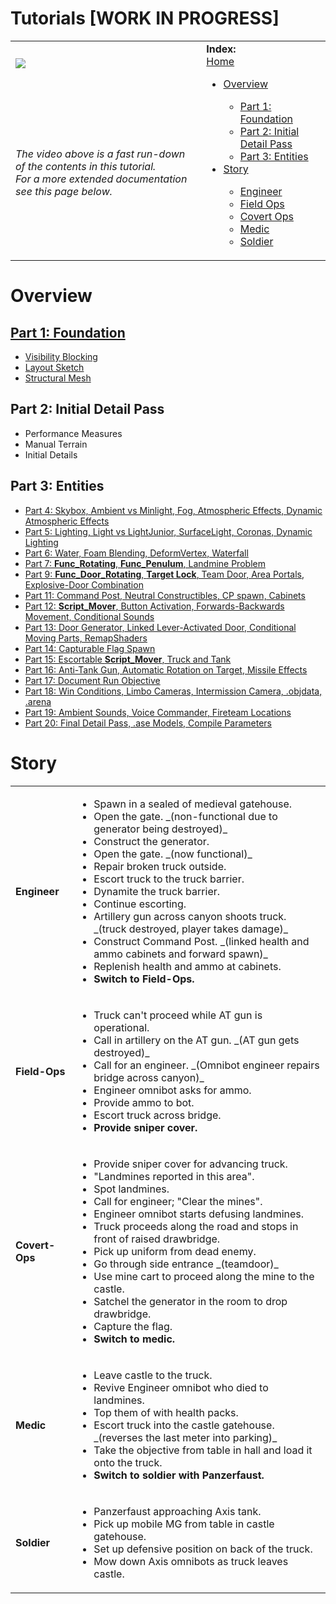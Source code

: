 Tutorials **[WORK IN PROGRESS]**
==========

<table>
 <tr>
  <td><a href="https://www.youtube.com/watch?v=J_zbXCt7Kv0"><img src="http://img.youtube.com/vi/J_zbXCt7Kv0/0.jpg"></a></td>
  <td rowspan="2"> <b>Index:</b><br>
   <a href="https://github.com/realkemon/home">Home</a><br>
   <ul>
    <li><a href="https://github.com/realkemon/home/blob/master/pages/tutorials.md#overview">Overview</a></li>
    <ul>
    <li><a href="https://github.com/realkemon/home/blob/master/pages/tut_part1.md">Part 1: Foundation</a></li>
    <li><a href="https://github.com/realkemon/home/blob/master/pages/tut_part2.md">Part 2: Initial Detail Pass</a></li>
    <li><a href="https://github.com/realkemon/home/blob/master/pages/tut_part3.md">Part 3: Entities</a></li>
    </ul>
   <li><a href="https://github.com/realkemon/home/blob/master/pages/tutorials.md#story">Story</a></li>
    <ul>
    <li><a href="https://github.com/realkemon/home/blob/master/pages/tutorials.md#engineer">Engineer</a></li>
    <li><a href="https://github.com/realkemon/home/blob/master/pages/tutorials.md#field-ops">Field Ops</a></li>
    <li><a href="https://github.com/realkemon/home/blob/master/pages/tutorials.md#covert-ops">Covert Ops</a></li>
     <li><a href="https://github.com/realkemon/home/blob/master/pages/tutorials.md#medic">Medic</a></li>
     <li><a href="https://github.com/realkemon/home/blob/master/pages/tutorials.md#soldier">Soldier</a></li>
    </ul>
 </td>
 </tr>
 <tr>
  <td><i>The video above is a fast run-down of the contents in this tutorial. <br> For a more extended documentation see this page below.</td>
 </tr>
</table>
 
# Overview

[Part 1: Foundation](https://github.com/realkemon/home/blob/master/pages/tut_part1.md)
------

<ul>
 <li><a href="https://github.com/realkemon/home/blob/master/pages/tut_part1_1.md">Visibility Blocking</a></li>
 <li><a href="https://github.com/realkemon/home/blob/master/pages/tut_part1_2.md">Layout Sketch</a></li>
 <li><a href="https://github.com/realkemon/home/blob/master/pages/tut_part1_3.md">Structural Mesh</a></li>
</ul>

Part 2: Initial Detail Pass
------

<ul>
 <li>Performance Measures</li>
 <li>Manual Terrain</li>
 <li>Initial Details</li>
</ul>

Part 3: Entities
------



* [Part 4: Skybox, Ambient vs Minlight, Fog, Atmospheric Effects, Dynamic Atmospheric Effects](https://github.com/realkemon/home/blob/master/pages/tut_part4.md)
* [Part 5: Lighting, Light vs LightJunior, SurfaceLight, Coronas, Dynamic Lighting](https://github.com/realkemon/home/blob/master/pages/tut_part5.md)
* [Part 6: Water, Foam Blending, DeformVertex, Waterfall](https://github.com/realkemon/home/blob/master/pages/tut_part6.md)
* [Part 7: **Func_Rotating**, **Func_Penulum**, Landmine Problem](https://github.com/realkemon/home/blob/master/pages/tut_part7.md)
* [Part 9: **Func_Door_Rotating**, **Target Lock**, Team Door, Area Portals, Explosive-Door Combination](https://github.com/realkemon/home/blob/master/pages/tut_part9.md)
* [Part 11: Command Post, Neutral Constructibles, CP spawn, Cabinets](https://github.com/realkemon/home/blob/master/pages/tut_part11.md)
* [Part 12: **Script_Mover**, Button Activation, Forwards-Backwards Movement, Conditional Sounds](https://github.com/realkemon/home/blob/master/pages/tut_part12.md)
* [Part 13: Door Generator, Linked Lever-Activated Door, Conditional Moving Parts, RemapShaders](https://github.com/realkemon/home/blob/master/pages/tut_part13.md)
* [Part 14: Capturable Flag Spawn](https://github.com/realkemon/home/blob/master/pages/tut_part14.md)
* [Part 15: Escortable **Script_Mover**, Truck and Tank](https://github.com/realkemon/home/blob/master/pages/tut_part15.md)
* [Part 16: Anti-Tank Gun, Automatic Rotation on Target, Missile Effects](https://github.com/realkemon/home/blob/master/pages/tut_part16.md)
* [Part 17: Document Run Objective](https://github.com/realkemon/home/blob/master/pages/tut_part17.md)
* [Part 18: Win Conditions, Limbo Cameras, Intermission Camera, .objdata, .arena](https://github.com/realkemon/home/blob/master/pages/tut_part18.md)
* [Part 19: Ambient Sounds, Voice Commander, Fireteam Locations](https://github.com/realkemon/home/blob/master/pages/tut_part19.md)
* [Part 20: Final Detail Pass, .ase Models, Compile Parameters](https://github.com/realkemon/home/blob/master/pages/tut_part20.md)



# Story

<table>
 <tr>
  <td><b>Engineer</b></td>
  <td>
   <ul>
    <li>Spawn in a sealed of medieval gatehouse.</li>
    <li>Open the gate. _(non-functional due to generator being destroyed)_</li>
    <li>Construct the generator.</li>
    <li>Open the gate. _(now functional)_</li>
    <li>Repair broken truck outside.</li>
    <li>Escort truck to the truck barrier.</li>
    <li>Dynamite the truck barrier.</li>
    <li>Continue escorting.</li>
    <li>Artillery gun across canyon shoots truck. _(truck destroyed, player takes damage)_</li>
    <li>Construct Command Post. _(linked health and ammo cabinets and forward spawn)_</li>
    <li>Replenish health and ammo at cabinets.</li>
    <li><b>Switch to Field-Ops.</b></li>
   </ul>
  </td>
 </tr>
 <tr>
  <td><b>Field-Ops</b></td>
  <td>
   <ul>
    <li>Truck can't proceed while AT gun is operational.</li>
    <li>Call in artillery on the AT gun. _(AT gun gets destroyed)_</li>
    <li>Call for an engineer. _(Omnibot engineer repairs bridge across canyon)_</li>
    <li>Engineer omnibot asks for ammo.</li>
    <li>Provide ammo to bot.</li>
    <li>Escort truck across bridge.</li>
    <li><b>Provide sniper cover.</b></li>
   </ul>
  </td>
 </tr>
 <tr>
  <td><b>Covert-Ops</b></td>
  <td>
   <ul>
    <li>Provide sniper cover for advancing truck.</li>
    <li>"Landmines reported in this area".</li>
    <li>Spot landmines.</li>
    <li>Call for engineer; "Clear the mines".</li>
    <li>Engineer omnibot starts defusing landmines.</li>
    <li>Truck proceeds along the road and stops in front of raised drawbridge.</li>
    <li>Pick up uniform from dead enemy.</li>
    <li>Go through side entrance _(teamdoor)_</li>
    <li>Use mine cart to proceed along the mine to the castle.</li>
    <li>Satchel the generator in the room to drop drawbridge.</li>
    <li>Capture the flag.</li>
    <li><b>Switch to medic.</b></li>
   </ul>
  </td>
 </tr>
 <tr>
  <td><b>Medic</b></td>
  <td>
   <ul>
    <li>Leave castle to the truck.</li>
    <li>Revive Engineer omnibot who died to landmines.</li>
    <li>Top them of with health packs.</li>
    <li>Escort truck into the castle gatehouse. _(reverses the last meter into parking)_</li>
    <li>Take the objective from table in hall and load it onto the truck.</li>
    <li><b>Switch to soldier with Panzerfaust.</b></li>
   </ul>
  </td>
 </tr>
 <tr>
  <td><b>Soldier</b></td>
  <td>
   <ul>
    <li>Panzerfaust approaching Axis tank.</li>
    <li>Pick up mobile MG from table in castle gatehouse.</li>
    <li>Set up defensive position on back of the truck.</li>
    <li>Mow down Axis omnibots as truck leaves castle.</li>
   </ul>
  </td>
 </tr>
</table>
